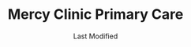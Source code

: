 ---
layout: location-page
date: Last Modified
description: "Local COVID-19 testing is available at Mercy Clinic Primary Care in Hillsboro, Missouri, USA."
permalink: "locations/missouri/hillsboro/mercy-clinic-primary-care/"
tags:
  - locations
  - missouri
title: Mercy Clinic Primary Care
uniqueName: mercy-clinic-primary-care
state: Missouri
stateAbbr: MO
hood: "Hillsboro"
address: "5194 Jeremiah Boulevard"
city: "Hillsboro"
zip: "63050"
zipsNearby: "63620 63621 63622 63623 63624 65439 63625 63627 63628 65440 65441 63737 63626 63630 63631 63633 65446 65453 65456 63637 63640 63746 63601 63653 63645 63648 63650 63651 65535 63654 63655 63656 63660 63747 63775 63776 63663 63664 63670 65559 63673 65449 63781 65565 65566 63674 65586 62214 62215 62002 62216 62217 62006 62220 62221 62222 62223 62225 62226 62010 62012 62013 62916 62232 62233 62234 62236 62018 62237 62238 62021 62022 62239 62024 62240 62201 62202 62203 62204 62205 62206 62207 62208 62025 62026 62241 62028 62242 62031 62243 62244 62245 62034 62035 62036 62037 62040 62046 62048 62248 62249 62254 62255 62059 62060 62256 62061 62257 62062 62258 62259 62260 62067 62071 62264 62265 62266 62268 62269 62271 62272 62261 62277 62278 62279 62280 62084 62281 62282 62285 62087 62286 62288 62289 62292 62293 62294 62295 62090 62297 62298 62997 62095 63010 63332 63011 63021 63022 63024 63012 63013 63014 65014 65062 63015 63016 63005 63006 63017 63338 63019 63341 63020 63023 63342 63025 63026 63099 63028 63030 63346 63031 63032 63033 63034 63347 63348 63036 63037 63038 63039 63040 63041 63349 63042 63043 63044 63045 63047 63048 65041 63049 63050 63051 63052 63053 63351 63055 63056 63057 63060 63061 63065 63357 65036 63066 63362 63068 63365 63366 63367 63368 63369 65066 63069 63070 63373 65069 63071 63072 63091 63073 63074 63301 63302 63303 63304 63077 63101 63102 63103 63104 63105 63106 63107 63108 63109 63110 63111 63112 63113 63114 63115 63116 63117 63118 63119 63120 63121 63122 63123 63124 63125 63126 63127 63128 63129 63130 63131 63132 63133 63134 63135 63136 63137 63138 63139 63140 63141 63143 63144 63145 63146 63147 63150 63151 63155 63156 63157 63158 63160 63163 63164 63166 63167 63169 63171 63177 63178 63179 63180 63182 63188 63195 63197 63199 63376 63079 63080 63378 63379 63084 63087 63088 63089 63383 63090 63385 63386 63389 63390 62224 63001 63190 63196 63198" 
mapUrl: "http://maps.apple.com/?q=Mercy+Clinic+Primary+Care&address=5194+Jeremiah+Boulevard,Hillsboro,Missouri,63050"
locationType: Drive-thru
phone: "314-251-0500"
website: "https://www.mercy.net/service/covid-19/"
onlineBooking: undefined
closed: undefined
closedUpdate: April 17th, 2020
notes: "By appointment only. Only for individuals with symptoms. Limited test kits available. Requires phone screen. Requires doctor's referral."
days: Mondays
hours: 8AM-4:30PM
altDays: Tu-F
altHours: 7AM-4:30PM
ctaMessage: Learn more
ctaUrl: "https://www.mercy.net/service/covid-19/"
---